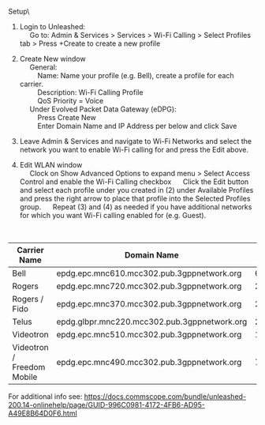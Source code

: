 Setup\
1. Login to Unleashed:\
&nbsp;&nbsp;&nbsp;&nbsp; Go to: Admin & Services > Services > Wi-Fi Calling > Select Profiles tab > Press +Create to create a new profile

2. Create New window\
&nbsp;&nbsp;&nbsp;&nbsp; General:\
&nbsp;&nbsp;&nbsp;&nbsp;&nbsp;&nbsp;&nbsp;&nbsp; Name: Name your profile (e.g. Bell), create a profile for each carrier.\
&nbsp;&nbsp;&nbsp;&nbsp;&nbsp;&nbsp;&nbsp;&nbsp; Description: Wi-Fi Calling Profile\
&nbsp;&nbsp;&nbsp;&nbsp;&nbsp;&nbsp;&nbsp;&nbsp; QoS Priority = Voice\
&nbsp;&nbsp;&nbsp;&nbsp; Under Evolved Packet Data Gateway (eDPG):\
&nbsp;&nbsp;&nbsp;&nbsp;&nbsp;&nbsp;&nbsp;&nbsp; Press Create New\
&nbsp;&nbsp;&nbsp;&nbsp;&nbsp;&nbsp;&nbsp;&nbsp; Enter Domain Name and IP Address per below and click Save

3. Leave Admin & Services and navigate to Wi-Fi Networks and select the network you want to enable Wi-Fi calling for and press the Edit above.
4. Edit WLAN window\
&nbsp;&nbsp;&nbsp;&nbsp; Clock on Show Advanced Options to expand menu > Select Access Control and enable the Wi-Fi Calling checkbox
&nbsp;&nbsp;&nbsp;&nbsp; Click the Edit button and select each profile under you created in (2) under Available Profiles and press the right arrow to place that profile into the Selected Profiles group.
&nbsp;&nbsp;&nbsp;&nbsp; Repeat (3) and (4) as needed if you have additional networks for which you want Wi-Fi calling enabled for (e.g. Guest).
<br>

| Carrier Name               | Domain Name                                  | IP Address     |
| ---------------------------| -------------------------------------------  |----------------|
| Bell                       | epdg.epc.mnc610.mcc302.pub.3gppnetwork.org   | 69.158.242.2   |
| Rogers                     | epdg.epc.mnc720.mcc302.pub.3gppnetwork.org   | 209.148.157.48 |
| Rogers / Fido              | epdg.epc.mnc370.mcc302.pub.3gppnetwork.org   | 209.148.157.48 |
| Telus                      | epdg.glbpr.mnc220.mcc302.pub.3gppnetwork.org | 207.219.233.33 |
| Videotron                  | epdg.epc.mnc510.mcc302.pub.3gppnetwork.org   | 184.163.5.80   |
| Videotron / Freedom Mobile | epdg.epc.mnc490.mcc302.pub.3gppnetwork.org   | 74.115.197.33  |

For additional info see: https://docs.commscope.com/bundle/unleashed-200.14-onlinehelp/page/GUID-996C0981-4172-4FB6-AD95-A49E8B64D0F6.html
